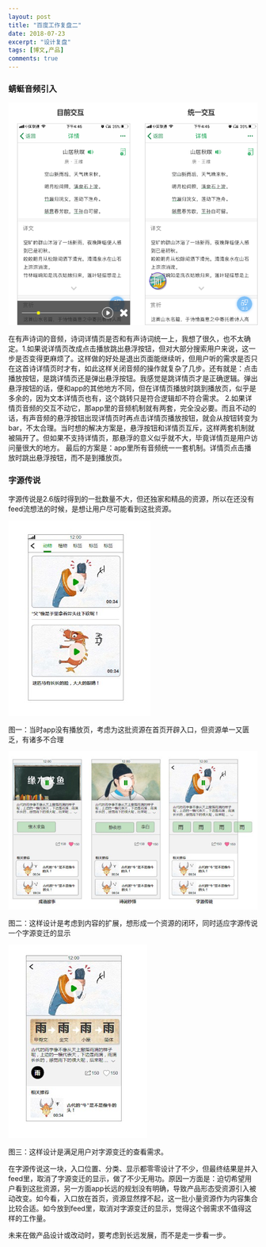 ```yaml
---
layout: post
title: "百度工作复盘二"
date: 2018-07-23
excerpt: "设计复盘"
tags: [博文,产品]
comments: true
---
```


### 蜻蜓音频引入

![2.7详情页音频改动](../assets/img/post-img/百度/2.7详情页音频改动.png)

在有声诗词的音频，诗词详情页是否和有声诗词统一上，我想了很久，也不太确定。1.如果说详情页改成点击播放跳出悬浮按钮，但对大部分搜索用户来说，这一步是否变得更麻烦了。这样做的好处是退出页面能继续听，但用户听的需求是否只在这首诗详情页时才有，如此这样关闭音频的操作就复杂了几步。还有就是：点击播放按钮，是跳详情页还是弹出悬浮按钮。我感觉是跳详情页才是正确逻辑。弹出悬浮按钮的话，便和app的其他地方不同，但在详情页播放时跳到播放页，似乎是多余的，因为文本详情页也有，这个跳转只是符合逻辑却不符合需求。
2.如果详情页音频的交互不动它，那app里的音频机制就有两套，完全没必要。而且不动的话，有声音频的悬浮按钮出现详情页时再点击详情页播放按钮，就会从按钮转变为bar，不太合理。当时想的解决方案是，悬浮按钮和详情页互斥，这样两套机制就被隔开了。但如果不支持详情页，那悬浮的意义似乎就不大，毕竟详情页是用户访问量很大的地方。
最后的方案是：app里所有音频统一一套机制。详情页点击播放时跳出悬浮按钮，而不是到播放页。

### 字源传说

字源传说是2.6版时得到的一批数量不大，但还独家和精品的资源，所以在还没有feed流想法的时候，是想让用户尽可能看到这批资源。

![2.6字源传说1](../assets/img/post-img/百度/2.6字源传说1.jpg)

图一：当时app没有播放页，考虑为这批资源在首页开辟入口，但资源单一又匮乏，有诸多不合理

![2.6字源传说2](../assets/img/post-img/百度/2.6字源传说2.jpg)

图二：这样设计是考虑到内容的扩展，想形成一个资源的闭环，同时适应字源传说一个字源变迁的显示

![2.6字源传说3](../assets/img/post-img/百度/2.6字源传说3.jpg)

图三：这样设计是满足用户对字源变迁的查看需求。

在字源传说这一块，入口位置、分类、显示都零零设计了不少，但最终结果是并入feed里，取消了字源变迁的显示，做了不少无用功。原因一方面是：迫切希望用户看到这批资源，另一方面app长远的规划没有明确，导致产品形态受资源引入被动改变。如今看，入口放在首页，资源显然撑不起，这一批小量资源作为内容集合比较合适。如今放到feed里，取消对字源变迁的显示，觉得这个弱需求不值得这样的工作量。

未来在做产品设计或改动时，要考虑到长远发展，而不是走一步看一步。



















